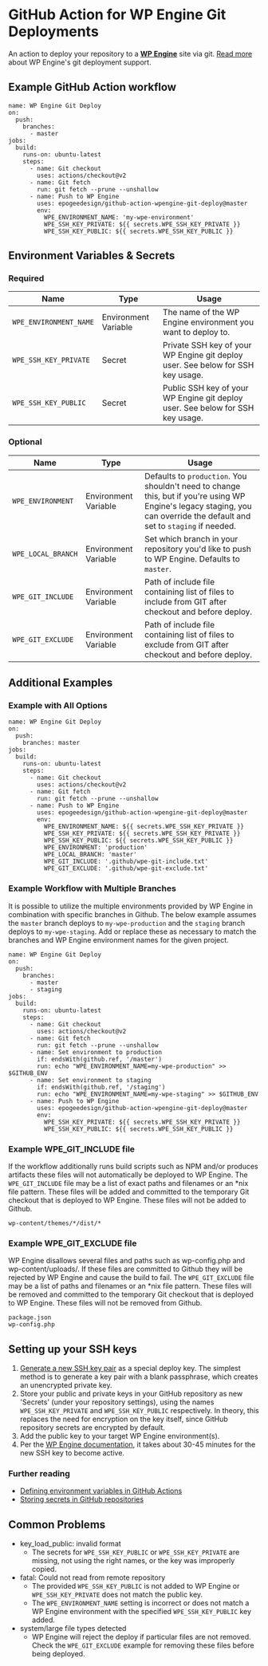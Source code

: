 # GitHub Action for WP Engine Git Deployments

An action to deploy your repository to a **[WP Engine](https://wpengine.com)** site via git. [Read more](https://wpengine.com/git/) about WP Engine's git deployment support.

## Example GitHub Action workflow

```
name: WP Engine Git Deploy
on:
  push:
    branches:
      - master
jobs:
  build:
    runs-on: ubuntu-latest
    steps:
      - name: Git checkout
        uses: actions/checkout@v2
      - name: Git fetch
        run: git fetch --prune --unshallow
      - name: Push to WP Engine
        uses: epogeedesign/github-action-wpengine-git-deploy@master
        env:
          WPE_ENVIRONMENT_NAME: 'my-wpe-environment'
          WPE_SSH_KEY_PRIVATE: ${{ secrets.WPE_SSH_KEY_PRIVATE }}
          WPE_SSH_KEY_PUBLIC: ${{ secrets.WPE_SSH_KEY_PUBLIC }}
```

## Environment Variables & Secrets

### Required

| Name | Type | Usage |
|-|-|-|
| `WPE_ENVIRONMENT_NAME` | Environment Variable | The name of the WP Engine environment you want to deploy to. |
| `WPE_SSH_KEY_PRIVATE` | Secret | Private SSH key of your WP Engine git deploy user. See below for SSH key usage. |
| `WPE_SSH_KEY_PUBLIC` | Secret | Public SSH key of your WP Engine git deploy user. See below for SSH key usage. |

### Optional

| Name | Type  | Usage |
|-|-|-|
| `WPE_ENVIRONMENT` | Environment Variable  | Defaults to `production`. You shouldn't need to change this, but if you're using WP Engine's legacy staging, you can override the default and set to `staging` if needed. |
| `WPE_LOCAL_BRANCH` | Environment Variable  | Set which branch in your repository you'd like to push to WP Engine. Defaults to `master`. |
| `WPE_GIT_INCLUDE` | Environment Variable | Path of include file containing list of files to include from GIT after checkout and before deploy. |
| `WPE_GIT_EXCLUDE` | Environment Variable | Path of include file containing list of files to exclude from GIT after checkout and before deploy. |

## Additional Examples

### Example with All Options

```
name: WP Engine Git Deploy
on:
  push:
    branches: master
jobs:
  build:
    runs-on: ubuntu-latest
    steps:
      - name: Git checkout
        uses: actions/checkout@v2
      - name: Git fetch
        run: git fetch --prune --unshallow
      - name: Push to WP Engine
        uses: epogeedesign/github-action-wpengine-git-deploy@master
        env:
          WPE_ENVIRONMENT_NAME: ${{ secrets.WPE_SSH_KEY_PRIVATE }}
          WPE_SSH_KEY_PRIVATE: ${{ secrets.WPE_SSH_KEY_PRIVATE }}
          WPE_SSH_KEY_PUBLIC: ${{ secrets.WPE_SSH_KEY_PUBLIC }}
          WPE_ENVIRONMENT: 'production'
          WPE_LOCAL_BRANCH: 'master'
          WPE_GIT_INCLUDE: '.github/wpe-git-include.txt'
          WPE_GIT_EXCLUDE: '.github/wpe-git-exclude.txt'
```

### Example Workflow with Multiple Branches

It is possible to utilize the multiple environments provided by WP Engine in combination with specific branches in Github. The below example assumes the `master` branch deploys to `my-wpe-production` and the `staging` branch deploys to `my-wpe-staging`. Add or replace these as necessary to match the branches and WP Engine environment names for the given project.

```
name: WP Engine Git Deploy
on:
  push:
    branches:
      - master
      - staging
jobs:
  build:
    runs-on: ubuntu-latest
    steps:
      - name: Git checkout
        uses: actions/checkout@v2
      - name: Git fetch
        run: git fetch --prune --unshallow
      - name: Set environment to production
        if: endsWith(github.ref, '/master')
        run: echo "WPE_ENVIRONMENT_NAME=my-wpe-production" >> $GITHUB_ENV
      - name: Set environment to staging
        if: endsWith(github.ref, '/staging')
        run: echo "WPE_ENVIRONMENT_NAME=my-wpe-staging" >> $GITHUB_ENV
      - name: Push to WP Engine
        uses: epogeedesign/github-action-wpengine-git-deploy@master
        env:
          WPE_SSH_KEY_PRIVATE: ${{ secrets.WPE_SSH_KEY_PRIVATE }}
          WPE_SSH_KEY_PUBLIC: ${{ secrets.WPE_SSH_KEY_PUBLIC }}
```

### Example WPE_GIT_INCLUDE file

If the workflow additionally runs build scripts such as NPM and/or produces artifacts these files will not automatically be deployed to WP Engine. The `WPE_GIT_INCLUDE` file may be a list of exact paths and filenames or an *nix file pattern. These files will be added and committed to the temporary Git checkout that is deployed to WP Engine. These files will not be added to Github.

```
wp-content/themes/*/dist/*
```

### Example WPE_GIT_EXCLUDE file

WP Engine disallows several files and paths such as wp-config.php and wp-content/uploads/. If these files are committed to Github they will be rejected by WP Engine and cause the build to fail. The `WPE_GIT_EXCLUDE` file may be a list of paths and filenames or an *nix file pattern. These files will be removed and committed to the temporary Git checkout that is deployed to WP Engine. These files will not be removed from Github.

```
package.json
wp-config.php
```

## Setting up your SSH keys

1. [Generate a new SSH key pair](https://help.github.com/articles/generating-a-new-ssh-key-and-adding-it-to-the-ssh-agent/) as a special deploy key. The simplest method is to generate a key pair with a blank passphrase, which creates an unencrypted private key.
2. Store your public and private keys in your GitHub repository as new 'Secrets' (under your repository settings), using the names `WPE_SSH_KEY_PRIVATE` and `WPE_SSH_KEY_PUBLIC` respectively. In theory, this replaces the need for encryption on the key itself, since GitHub repository secrets are encrypted by default.
3. Add the public key to your target WP Engine environment(s).
4. Per the [WP Engine documentation](https://wpengine.com/git/), it takes about 30-45 minutes for the new SSH key to become active.

### Further reading

* [Defining environment variables in GitHub Actions](https://developer.github.com/actions/creating-github-actions/accessing-the-runtime-environment/#environment-variables)
* [Storing secrets in GitHub repositories](https://developer.github.com/actions/managing-workflows/storing-secrets/)

## Common Problems

* key_load_public: invalid format
  * The secrets for `WPE_SSH_KEY_PUBLIC` or `WPE_SSH_KEY_PRIVATE` are missing, not using the right names, or the key was improperly copied.
* fatal: Could not read from remote repository
  * The provided `WPE_SSH_KEY_PUBLIC` is not added to WP Engine or `WPE_SSH_KEY_PRIVATE` does not match the public key.
  * The `WPE_ENVIRONMENT_NAME` setting is incorrect or does not match a WP Engine environment with the specified `WPE_SSH_KEY_PUBLIC` key added.
* system/large file types detected
  * WP Engine will reject the deploy if particular files are not removed. Check the `WPE_GIT_EXCLUDE` example for removing these files before being deployed.
